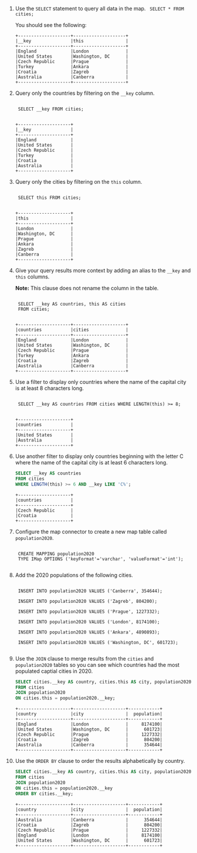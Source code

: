1. Use the `SELECT` statement to query all data in the map.
    <code class="execute T2" title="Run command">
    SELECT * FROM cities;
    </code>

    You should see the following:

    ```
    +--------------------+--------------------+
    |__key               |this                |
    +--------------------+--------------------+
    |England             |London              |
    |United States       |Washington, DC      |
    |Czech Republic      |Prague              |
    |Turkey              |Ankara              |
    |Croatia             |Zagreb              |
    |Australia           |Canberra            |
    +--------------------+--------------------+
    ```

1. Query only the countries by filtering on the `__key` column.

    <code class="execute T2" title="Run command">
    SELECT __key FROM cities;
    </code>

    ```
    +--------------------+
    |__key               |
    +--------------------+
    |England             |
    |United States       |
    |Czech Republic      |
    |Turkey              |
    |Croatia             |
    |Australia           |
    +--------------------+
    ```

1. Query only the cities by filtering on the `this` column.

    <code class="execute T2" title="Run command">
    SELECT this FROM cities;
    </code>

    ```
    +--------------------+
    |this                |
    +--------------------+
    |London              |
    |Washington, DC      |
    |Prague              |
    |Ankara              |
    |Zagreb              |
    |Canberra            |
    +--------------------+
    ```

1. Give your query results more context by adding an alias to the `__key` and `this` columns.

    **Note:** This clause does not rename the column in the table.

    <code class="execute T2" title="Run command">
    SELECT __key AS countries, this AS cities
    FROM cities;
    </code>
    
    ```
    +--------------------+--------------------+
    |countries           |cities              |
    +--------------------+--------------------+
    |England             |London              |
    |United States       |Washington, DC      |
    |Czech Republic      |Prague              |
    |Turkey              |Ankara              |
    |Croatia             |Zagreb              |
    |Australia           |Canberra            |
    +--------------------+--------------------+
    ```

1. Use a filter to display only countries where the name of the capital city is at least 8 characters long.

    <code class="execute T2" title="Run command">
    SELECT __key AS countries FROM cities WHERE LENGTH(this) >= 8;
    </code>

    ```
    +--------------------+
    |countries           |
    +--------------------+
    |United States       |
    |Australia           |
    +--------------------+
    ```

1. Use another filter to display only countries beginning with the letter C where the name of the capital city is at least 6 characters long.

    ```sql
    SELECT __key AS countries
    FROM cities
    WHERE LENGTH(this) >= 6 AND __key LIKE 'C%';
    ```

    ```
    +--------------------+
    |countries           |
    +--------------------+
    |Czech Republic      |
    |Croatia             |
    +--------------------+
    ```

1. Configure the map connector to create a new map table called `population2020`.

    <code class="execute T2" title="Run command">
    CREATE MAPPING population2020
    TYPE IMap OPTIONS ('keyFormat'='varchar', 'valueFormat'='int');
    </code>

1. Add the 2020 populations of the following cities.

    <code class="execute T2" title="Run command">
    INSERT INTO population2020 VALUES ('Canberra', 354644);
    </code>

    <code class="execute T2" title="Run command">
    INSERT INTO population2020 VALUES ('Zagreb', 804200);
    </code>

    <code class="execute T2" title="Run command">
    INSERT INTO population2020 VALUES ('Prague', 1227332);
    </code>

    <code class="execute T2" title="Run command">
    INSERT INTO population2020 VALUES ('London', 8174100);
    </code>

    <code class="execute T2" title="Run command">
    INSERT INTO population2020 VALUES ('Ankara', 4890893);
    </code>

    <code class="execute T2" title="Run command">
    INSERT INTO population2020 VALUES ('Washington, DC', 601723);
    </code>

1. Use the `JOIN` clause to merge results from the `cities` and `population2020` tables so you can see which countries had the most populated captial cities in 2020.

    ```sql
    SELECT cities.__key AS country, cities.this AS city, population2020.this AS population
    FROM cities
    JOIN population2020
    ON cities.this = population2020.__key;
    ```

    ```
    +--------------------+--------------------+------------+
    |country             |city                |  population|
    +--------------------+--------------------+------------+
    |England             |London              |     8174100|
    |United States       |Washington, DC      |      601723|
    |Czech Republic      |Prague              |     1227332|
    |Croatia             |Zagreb              |      804200|
    |Australia           |Canberra            |      354644|
    +--------------------+--------------------+------------+
    ```

1. Use the `ORDER BY` clause to order the results alphabetically by country.

    ```sql
    SELECT cities.__key AS country, cities.this AS city, population2020.this AS population
    FROM cities
    JOIN population2020
    ON cities.this = population2020.__key
    ORDER BY cities.__key;
    ```

    ```
    +--------------------+--------------------+------------+
    |country             |city                |  population|
    +--------------------+--------------------+------------+
    |Australia           |Canberra            |      354644|
    |Croatia             |Zagreb              |      804200|
    |Czech Republic      |Prague              |     1227332|
    |England             |London              |     8174100|
    |United States       |Washington, DC      |      601723|
    +--------------------+--------------------+------------+
    ```

